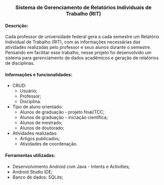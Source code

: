 <h3 align="center">Sistema de Gerenciamento de Relatórios Individuais de Trabalho (RIT)</h2>

#### Descrição:

Cada professor de universidade federal gera a cada semestre um Relatório Individual de Trabalho (RIT), com as informações necessárias das atividades realizadas pelo professor e seus alunos durante o semestre. 
Pensando em facilitar esse trabalho, nesse projeto foi desenvolvido um sistema para gerenciamento de dados acadêmicos e geração de relatórios de disciplinas. 
 
 ####   Informações e funcionalidades:
  - CRUD:
    - Usuário;
    - Professor;
    - Disciplina.
  - Tipo de aluno orientado:
    - Alunos de graduação - projeto final/TCC;
    - Alunos de graduação - iniciação científica;
    - Alunos de mestrado;
    - Alunos de doutorado;
  - Atividades realizadas:
    - Artigos publicados;
    - Atividades de coordenação.
    
#### Ferramentas utilizadas:
  - Desenvolvimento Android com Java - Intents e Activities;
  - Android Studio IDE; 
  - Banco de dados: SQLite;
    

        

          


